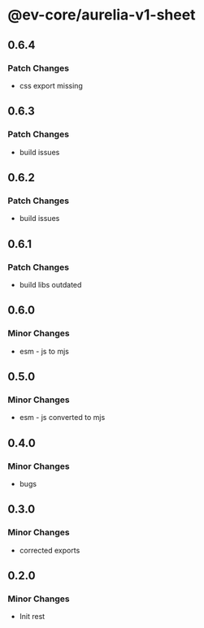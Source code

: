 # @ev-core/aurelia-v1-sheet

## 0.6.4

### Patch Changes

- css export missing

## 0.6.3

### Patch Changes

- build issues

## 0.6.2

### Patch Changes

- build issues

## 0.6.1

### Patch Changes

- build libs outdated

## 0.6.0

### Minor Changes

- esm - js to mjs

## 0.5.0

### Minor Changes

- esm - js converted to mjs

## 0.4.0

### Minor Changes

- bugs

## 0.3.0

### Minor Changes

- corrected exports

## 0.2.0

### Minor Changes

- Init rest
